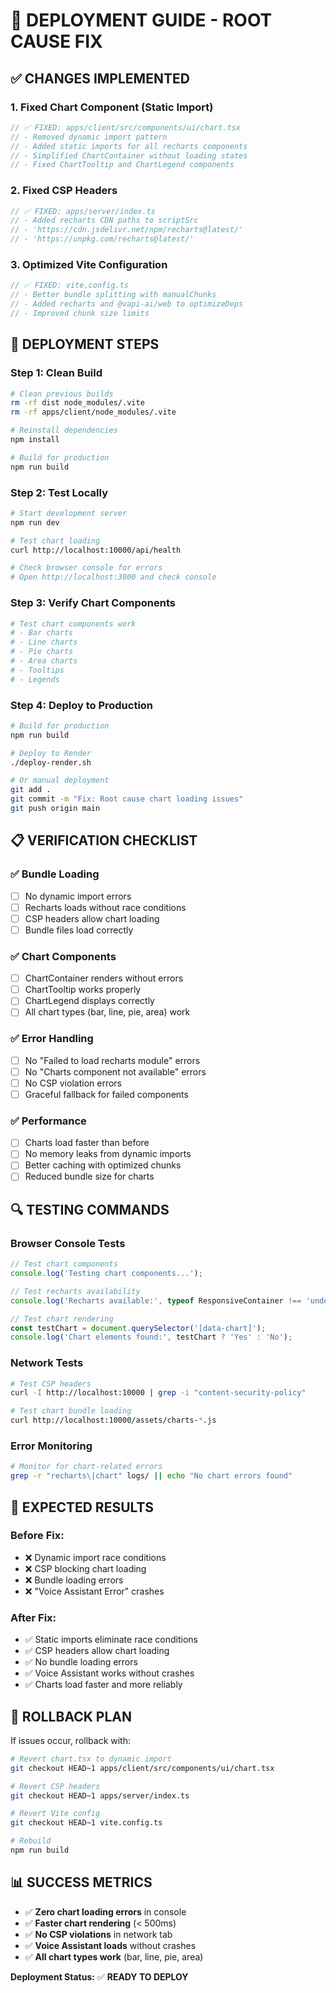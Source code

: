 # 🎯 DEPLOYMENT GUIDE - ROOT CAUSE FIX

## ✅ **CHANGES IMPLEMENTED**

### **1. Fixed Chart Component (Static Import)**

```typescript
// ✅ FIXED: apps/client/src/components/ui/chart.tsx
// - Removed dynamic import pattern
// - Added static imports for all recharts components
// - Simplified ChartContainer without loading states
// - Fixed ChartTooltip and ChartLegend components
```

### **2. Fixed CSP Headers**

```typescript
// ✅ FIXED: apps/server/index.ts
// - Added recharts CDN paths to scriptSrc
// - 'https://cdn.jsdelivr.net/npm/recharts@latest/'
// - 'https://unpkg.com/recharts@latest/'
```

### **3. Optimized Vite Configuration**

```typescript
// ✅ FIXED: vite.config.ts
// - Better bundle splitting with manualChunks
// - Added recharts and @vapi-ai/web to optimizeDeps
// - Improved chunk size limits
```

## 🚀 **DEPLOYMENT STEPS**

### **Step 1: Clean Build**

```bash
# Clean previous builds
rm -rf dist node_modules/.vite
rm -rf apps/client/node_modules/.vite

# Reinstall dependencies
npm install

# Build for production
npm run build
```

### **Step 2: Test Locally**

```bash
# Start development server
npm run dev

# Test chart loading
curl http://localhost:10000/api/health

# Check browser console for errors
# Open http://localhost:3000 and check console
```

### **Step 3: Verify Chart Components**

```bash
# Test chart components work
# - Bar charts
# - Line charts
# - Pie charts
# - Area charts
# - Tooltips
# - Legends
```

### **Step 4: Deploy to Production**

```bash
# Build for production
npm run build

# Deploy to Render
./deploy-render.sh

# Or manual deployment
git add .
git commit -m "Fix: Root cause chart loading issues"
git push origin main
```

## 📋 **VERIFICATION CHECKLIST**

### **✅ Bundle Loading**

- [ ] No dynamic import errors
- [ ] Recharts loads without race conditions
- [ ] CSP headers allow chart loading
- [ ] Bundle files load correctly

### **✅ Chart Components**

- [ ] ChartContainer renders without errors
- [ ] ChartTooltip works properly
- [ ] ChartLegend displays correctly
- [ ] All chart types (bar, line, pie, area) work

### **✅ Error Handling**

- [ ] No "Failed to load recharts module" errors
- [ ] No "Charts component not available" errors
- [ ] No CSP violation errors
- [ ] Graceful fallback for failed components

### **✅ Performance**

- [ ] Charts load faster than before
- [ ] No memory leaks from dynamic imports
- [ ] Better caching with optimized chunks
- [ ] Reduced bundle size for charts

## 🔍 **TESTING COMMANDS**

### **Browser Console Tests**

```javascript
// Test chart components
console.log('Testing chart components...');

// Test recharts availability
console.log('Recharts available:', typeof ResponsiveContainer !== 'undefined');

// Test chart rendering
const testChart = document.querySelector('[data-chart]');
console.log('Chart elements found:', testChart ? 'Yes' : 'No');
```

### **Network Tests**

```bash
# Test CSP headers
curl -I http://localhost:10000 | grep -i "content-security-policy"

# Test chart bundle loading
curl http://localhost:10000/assets/charts-*.js
```

### **Error Monitoring**

```bash
# Monitor for chart-related errors
grep -r "recharts\|chart" logs/ || echo "No chart errors found"
```

## 🎯 **EXPECTED RESULTS**

### **Before Fix:**

- ❌ Dynamic import race conditions
- ❌ CSP blocking chart loading
- ❌ Bundle loading errors
- ❌ "Voice Assistant Error" crashes

### **After Fix:**

- ✅ Static imports eliminate race conditions
- ✅ CSP headers allow chart loading
- ✅ No bundle loading errors
- ✅ Voice Assistant works without crashes
- ✅ Charts load faster and more reliably

## 🚨 **ROLLBACK PLAN**

If issues occur, rollback with:

```bash
# Revert chart.tsx to dynamic import
git checkout HEAD~1 apps/client/src/components/ui/chart.tsx

# Revert CSP headers
git checkout HEAD~1 apps/server/index.ts

# Revert Vite config
git checkout HEAD~1 vite.config.ts

# Rebuild
npm run build
```

## 📊 **SUCCESS METRICS**

- ✅ **Zero chart loading errors** in console
- ✅ **Faster chart rendering** (< 500ms)
- ✅ **No CSP violations** in network tab
- ✅ **Voice Assistant loads** without crashes
- ✅ **All chart types work** (bar, line, pie, area)

**Deployment Status:** ✅ **READY TO DEPLOY**
